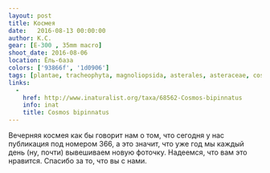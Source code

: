 ```yaml
---
layout: post
title: Космея
date:   2016-08-13 00:00:00
author: К.С.
gear: [E-300 , 35mm macro]
shoot_date: 2016-08-06
location: Ёль-база
colors: ['93866f', '1d0906']
tags: [plantae, tracheophyta, magnoliopsida, asterales, asteraceae, cosmos, cosmos bipinnatus]
links:
  -
    href: http://www.inaturalist.org/taxa/68562-Cosmos-bipinnatus
    info: inat
    title: Cosmos bipinnatus
---
```


Вечерняя космея как бы говорит нам о том, что сегодня у нас публикация под номером 366, а это значит, что уже год мы каждый день (ну, почти) вывешиваем новую фоточку. Надеемся, что вам это нравится. Спасибо за то, что вы с нами.
